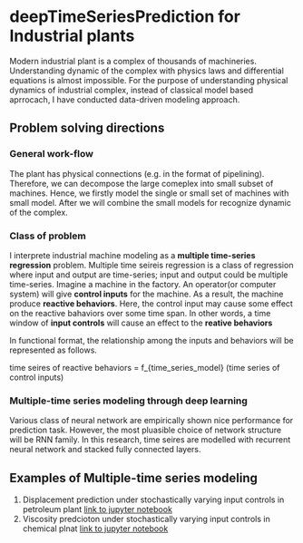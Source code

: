 # deepTimeSeriesPrediction for Industrial plants

Modern industrial plant is a complex of thousands of machineries. Understanding dynamic of the complex with physics laws and differential equations is almost impossible. For the purpose of understanding physical dynamics of industrial complex, instead of classical model based aprrocach, I have conducted data-driven modeling approach.

## Problem solving directions

### General work-flow

The plant has physical connections (e.g. in the format of pipelining). Therefore, we can decompose the large comeplex into small subset of machines. Hence, we firstly model the single or small set of machines with small model. After we will combine the small models for recognize dynamic of the complex.

### Class of problem

I interprete industrial machine modeling as a **multiple time-series regression** problem. Multiple time seireis regression is a class of regression where input and output are time-series; input and output could be multiple time-series. Imagine a machine in the factory. An operator(or computer system) will give **control inputs** for the machine. As a result, the machine produce **reactive behaviors**. Here, the control input may cause some effect on the reactive bahaviors over some time span. In other words, a time window of **input controls** will cause an effect to the **reative behaviors**

In functional format, the relationship among the inputs and behaviors will be represented as follows.

  time seires of reactive behaviors = f_{time_series_model} (time series of control inputs)

### Multiple-time series modeling through deep learning

Various class of neural network are empirically shown nice performance for prediction task. However, the most pluasible choice of network structure will be RNN family. In this research, time seires are modelled with recurrent neural network and stacked fully connected layers.

## Examples of Multiple-time series modeling

1. Displacement prediction under stochastically varying input controls in petroleum plant
[link to jupyter notebook](https://github.com/Junyoungpark/deepTimeSeriesPrediction/blob/master/displacement.ipynb)
2. Viscosity predcioton under stochastically varying input controls in chemical plnat
[link to jupyter notebook](https://github.com/Junyoungpark/deepTimeSeriesPrediction/blob/master/viscosity_prediction.ipynb)
